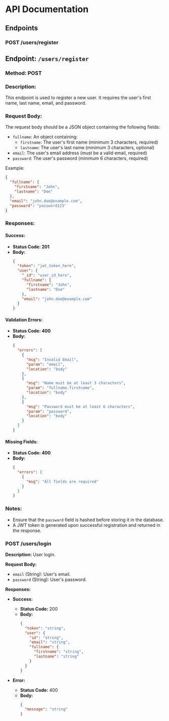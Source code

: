 # API Documentation

## Endpoints

### POST /users/register

## Endpoint: `/users/register`

### Method: POST

### Description:
This endpoint is used to register a new user. It requires the user's first name, last name, email, and password.

### Request Body:
The request body should be a JSON object containing the following fields:
- `fullname`: An object containing:
  - `firstname`: The user's first name (minimum 3 characters, required)
  - `lastname`: The user's last name (minimum 3 characters, optional)
- `email`: The user's email address (must be a valid email, required)
- `passward`: The user's password (minimum 6 characters, required)

Example:
```json
{
  "fullname": {
    "firstname": "John",
    "lastname": "Doe"
  },
  "email": "john.doe@example.com",
  "passward": "password123"
}
```

### Responses:

#### Success:
- **Status Code: 201**
- **Body:**
  ```json
  {
    "token": "jwt_token_here",
    "user": {
      "_id": "user_id_here",
      "fullname": {
        "firstname": "John",
        "lastname": "Doe"
      },
      "email": "john.doe@example.com"
    }
  }
  ```

#### Validation Errors:
- **Status Code: 400**
- **Body:**
  ```json
  {
    "errors": [
      {
        "msg": "Invalid Email",
        "param": "email",
        "location": "body"
      },
      {
        "msg": "Name must be at least 3 characters",
        "param": "fullname.firstname",
        "location": "body"
      },
      {
        "msg": "Password must be at least 6 characters",
        "param": "passward",
        "location": "body"
      }
    ]
  }
  ```

#### Missing Fields:
- **Status Code: 400**
- **Body:**
  ```json
  {
    "errors": [
      {
        "msg": "All fields are required"
      }
    ]
  }
  ```

### Notes:
- Ensure that the `passward` field is hashed before storing it in the database.
- A JWT token is generated upon successful registration and returned in the response.

### POST /users/login

**Description:** User login.

**Request Body:**
- `email` (String): User's email.
- `password` (String): User's password.

**Responses:**

- **Success:**
  - **Status Code:** 200
  - **Body:**
    ```json
    {
      "token": "string",
      "user": {
        "id": "string",
        "email": "string",
        "fullname": {
          "firstname": "string",
          "lastname": "string"
        }
      }
    }
    ```

- **Error:**
  - **Status Code:** 400
  - **Body:**
    ```json
    {
      "message": "string"
    }
    ```
